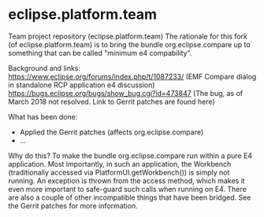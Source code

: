 # eclipse.platform.team
Team project repository (eclipse.platform.team)
The rationale for this fork (of eclipse.platform.team) is to bring the bundle org.eclipse.compare up to something that can be called "minimum e4 compability". 

Background and links:
https://www.eclipse.org/forums/index.php/t/1087233/ (EMF Compare dialog in standalone RCP application e4 discussion)
https://bugs.eclipse.org/bugs/show_bug.cgi?id=473847 (The bug, as of March 2018 not resolved. Link to Gerrit patches are found here)

What has been done:
* Applied the Gerrit patches (affects org.eclipse.compare) 
* ...

Why do this?
To make the bundle org.eclipse.compare run within a pure E4 application. Most importantly, in such an application, the Workbench (traditionally 
accessed via PlatformUI.getWorkbench()) is simply not running. An exception is thrown from the access method, which makes 
it even more important to safe-guard such calls when running on E4. There are also a couple of other incompatible things that have been bridged. 
See the Gerrit patches for more information. 



 
